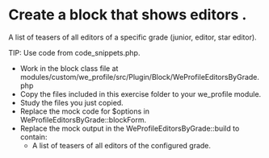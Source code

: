 # Create a block that shows editors .
A list of teasers of all editors of a specific grade (junior, editor, star editor).

TIP: Use code from code_snippets.php.

- Work in the block class file at modules/custom/we_profile/src/Plugin/Block/WeProfileEditorsByGrade.php
- Copy the files included in this exercise folder to your we_profile module.
- Study the files you just copied.
- Replace the mock code for $options in WeProfileEditorsByGrade::blockForm.
- Replace the mock output in the WeProfileEditorsByGrade::build to contain:
  - A list of teasers of all editors of the configured grade.
